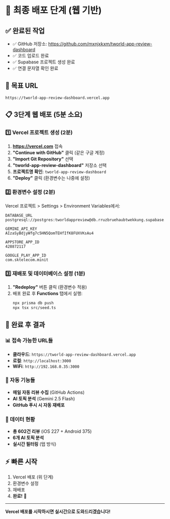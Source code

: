 # 🚀 최종 배포 단계 (웹 기반)

## ✅ 완료된 작업
- ✅ GitHub 저장소: https://github.com/mxnjxkxm/tworld-app-review-dashboard
- ✅ 코드 업로드 완료
- ✅ Supabase 프로젝트 생성 완료
- ✅ 연결 문자열 확인 완료

## 🎯 목표 URL
`https://tworld-app-review-dashboard.vercel.app`

## 📋 3단계 웹 배포 (5분 소요)

### 1️⃣ Vercel 프로젝트 생성 (2분)
1. **https://vercel.com** 접속
2. **"Continue with GitHub"** 클릭 (같은 구글 계정)
3. **"Import Git Repository"** 선택
4. **"tworld-app-review-dashboard"** 저장소 선택
5. **프로젝트명 확인**: `tworld-app-review-dashboard`
6. **"Deploy"** 클릭 (환경변수는 나중에 설정)

### 2️⃣ 환경변수 설정 (2분)
Vercel 프로젝트 > Settings > Environment Variables에서:

```
DATABASE_URL
postgresql://postgres:tworldappreview@db.rruzbruehaubtwekkung.supabase.co:5432/postgres

GEMINI_API_KEY
AIzaSyBdjyWfg7c5HN5QomTEHfIfK8FUXVKsAu4

APPSTORE_APP_ID
428872117

GOOGLE_PLAY_APP_ID
com.sktelecom.minit
```

### 3️⃣ 재배포 및 데이터베이스 설정 (1분)
1. **"Redeploy"** 버튼 클릭 (환경변수 적용)
2. 배포 완료 후 **Functions** 탭에서 실행:
   ```bash
   npx prisma db push
   npx tsx src/seed.ts
   ```

## 🎉 완료 후 결과

### 📊 접속 가능한 URL들
- **클라우드**: `https://tworld-app-review-dashboard.vercel.app`
- **로컬**: `http://localhost:3000`
- **WiFi**: `http://192.168.0.35:3000`

### 🔄 자동 기능들
- **매일 자동 리뷰 수집** (GitHub Actions)
- **AI 토픽 분석** (Gemini 2.5 Flash)
- **GitHub 푸시 시 자동 재배포**

### 📱 데이터 현황
- **총 602건 리뷰** (iOS 227 + Android 375)
- **6개 AI 토픽 분석**
- **실시간 필터링** (탭 방식)

## ⚡ 빠른 시작
1. Vercel 배포 (위 단계)
2. 환경변수 설정
3. 재배포
4. **완료!** 🎯

---

**Vercel 배포를 시작하시면 실시간으로 도와드리겠습니다!**
